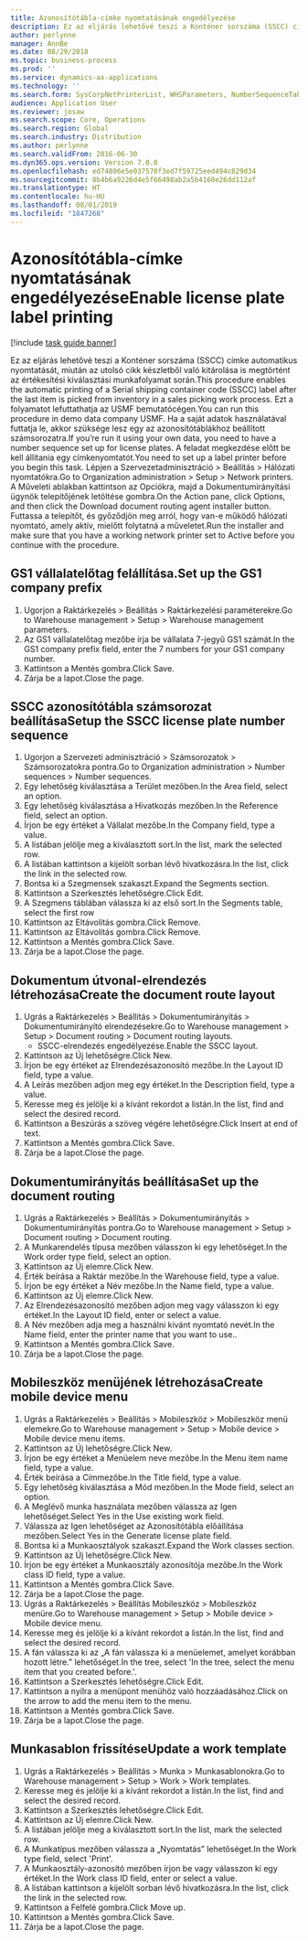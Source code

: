 ```yaml
---
title: Azonosítótábla-címke nyomtatásának engedélyezése
description: Ez az eljárás lehetővé teszi a Konténer sorszáma (SSCC) címke automatikus nyomtatását, miután az utolsó cikk készletből való kitárolása is megtörtént az értékesítési kiválasztási munkafolyamat során.
author: perlynne
manager: AnnBe
ms.date: 08/29/2018
ms.topic: business-process
ms.prod: ''
ms.service: dynamics-ax-applications
ms.technology: ''
ms.search.form: SysCorpNetPrinterList, WHSParameters, NumberSequenceTableListPage, NumberSequenceDetails, WHSDocumentRoutingLayout, WHSDocumentRouting, WHSRFMenuItem, WHSRFMenu, WHSWorkTemplateTable
audience: Application User
ms.reviewer: josaw
ms.search.scope: Core, Operations
ms.search.region: Global
ms.search.industry: Distribution
ms.author: perlynne
ms.search.validFrom: 2016-06-30
ms.dyn365.ops.version: Version 7.0.0
ms.openlocfilehash: ed74806e5e037570f3ed7f59725eed494c829d34
ms.sourcegitcommit: 8b4b6a9226d4e5f66498ab2a5b4160e26dd112af
ms.translationtype: HT
ms.contentlocale: hu-HU
ms.lasthandoff: 08/01/2019
ms.locfileid: "1847268"
---
```

# <a name="enable-license-plate-label-printing"></a><span data-ttu-id="2f25b-103">Azonosítótábla-címke nyomtatásának engedélyezése</span><span class="sxs-lookup"><span data-stu-id="2f25b-103">Enable license plate label printing</span></span>

[!include [task guide banner](../../includes/task-guide-banner.md)]

<span data-ttu-id="2f25b-104">Ez az eljárás lehetővé teszi a Konténer sorszáma (SSCC) címke automatikus nyomtatását, miután az utolsó cikk készletből való kitárolása is megtörtént az értékesítési kiválasztási munkafolyamat során.</span><span class="sxs-lookup"><span data-stu-id="2f25b-104">This procedure enables the automatic printing of a Serial shipping container code (SSCC) label after the last item is picked from inventory in a sales picking work process.</span></span> <span data-ttu-id="2f25b-105">Ezt a folyamatot lefuttathatja az USMF bemutatócégen.</span><span class="sxs-lookup"><span data-stu-id="2f25b-105">You can run this procedure in demo data company USMF.</span></span> <span data-ttu-id="2f25b-106">Ha a saját adatok használatával futtatja le, akkor szüksége lesz egy az azonosítótáblákhoz beállított számsorozatra.</span><span class="sxs-lookup"><span data-stu-id="2f25b-106">If you’re run it using your own data, you need to have a number sequence set up for license plates.</span></span> <span data-ttu-id="2f25b-107">A feladat megkezdése előtt be kell állítania egy címkenyomtatót.</span><span class="sxs-lookup"><span data-stu-id="2f25b-107">You need to set up a label printer before you begin this task.</span></span> <span data-ttu-id="2f25b-108">Lépjen a Szervezetadminisztráció > Beállítás > Hálózati nyomtatókra.</span><span class="sxs-lookup"><span data-stu-id="2f25b-108">Go to Organization administration > Setup > Network printers.</span></span> <span data-ttu-id="2f25b-109">A Műveleti ablakban kattintson az Opciókra, majd a Dokumentumirányítási ügynök telepítőjének letöltése gombra.</span><span class="sxs-lookup"><span data-stu-id="2f25b-109">On the Action pane, click Options, and then click the Download document routing agent installer button.</span></span> <span data-ttu-id="2f25b-110">Futtassa a telepítőt, és győződjön meg arról, hogy van-e működő hálózati nyomtató, amely aktív, mielőtt folytatná a műveletet.</span><span class="sxs-lookup"><span data-stu-id="2f25b-110">Run the installer and make sure that you have a working network printer set to Active before you continue with the procedure.</span></span>


## <a name="set-up-the-gs1-company-prefix"></a><span data-ttu-id="2f25b-111">GS1 vállalatelőtag felállítása.</span><span class="sxs-lookup"><span data-stu-id="2f25b-111">Set up the GS1 company prefix</span></span>
1. <span data-ttu-id="2f25b-112">Ugorjon a Raktárkezelés > Beállítás > Raktárkezelési paraméterekre.</span><span class="sxs-lookup"><span data-stu-id="2f25b-112">Go to Warehouse management > Setup > Warehouse management parameters.</span></span>
2. <span data-ttu-id="2f25b-113">Az GS1 vállalatelőtag mezőbe írja be vállalata 7-jegyű GS1 számát.</span><span class="sxs-lookup"><span data-stu-id="2f25b-113">In the GS1 company prefix field, enter the 7 numbers for your GS1 company number.</span></span>
3. <span data-ttu-id="2f25b-114">Kattintson a Mentés gombra.</span><span class="sxs-lookup"><span data-stu-id="2f25b-114">Click Save.</span></span>
4. <span data-ttu-id="2f25b-115">Zárja be a lapot.</span><span class="sxs-lookup"><span data-stu-id="2f25b-115">Close the page.</span></span>

## <a name="setup-the-sscc-license-plate-number-sequence"></a><span data-ttu-id="2f25b-116">SSCC azonosítótábla számsorozat beállítása</span><span class="sxs-lookup"><span data-stu-id="2f25b-116">Setup the SSCC license plate number sequence</span></span>
1. <span data-ttu-id="2f25b-117">Ugorjon a Szervezeti adminisztráció > Számsorozatok > Számsorozatokra pontra.</span><span class="sxs-lookup"><span data-stu-id="2f25b-117">Go to Organization administration > Number sequences > Number sequences.</span></span>
2. <span data-ttu-id="2f25b-118">Egy lehetőség kiválasztása a Terület mezőben.</span><span class="sxs-lookup"><span data-stu-id="2f25b-118">In the Area field, select an option.</span></span>
3. <span data-ttu-id="2f25b-119">Egy lehetőség kiválasztása a Hivatkozás mezőben.</span><span class="sxs-lookup"><span data-stu-id="2f25b-119">In the Reference field, select an option.</span></span>
4. <span data-ttu-id="2f25b-120">Írjon be egy értéket a Vállalat mezőbe.</span><span class="sxs-lookup"><span data-stu-id="2f25b-120">In the Company field, type a value.</span></span>
5. <span data-ttu-id="2f25b-121">A listában jelölje meg a kiválasztott sort.</span><span class="sxs-lookup"><span data-stu-id="2f25b-121">In the list, mark the selected row.</span></span>
6. <span data-ttu-id="2f25b-122">A listában kattintson a kijelölt sorban lévő hivatkozásra.</span><span class="sxs-lookup"><span data-stu-id="2f25b-122">In the list, click the link in the selected row.</span></span>
7. <span data-ttu-id="2f25b-123">Bontsa ki a Szegmensek szakaszt.</span><span class="sxs-lookup"><span data-stu-id="2f25b-123">Expand the Segments section.</span></span>
8. <span data-ttu-id="2f25b-124">Kattintson a Szerkesztés lehetőségre.</span><span class="sxs-lookup"><span data-stu-id="2f25b-124">Click Edit.</span></span>
9. <span data-ttu-id="2f25b-125">A Szegmens táblában válassza ki az első sort.</span><span class="sxs-lookup"><span data-stu-id="2f25b-125">In the Segments table, select the first row</span></span>
10. <span data-ttu-id="2f25b-126">Kattintson az Eltávolítás gombra.</span><span class="sxs-lookup"><span data-stu-id="2f25b-126">Click Remove.</span></span>
11. <span data-ttu-id="2f25b-127">Kattintson az Eltávolítás gombra.</span><span class="sxs-lookup"><span data-stu-id="2f25b-127">Click Remove.</span></span>
12. <span data-ttu-id="2f25b-128">Kattintson a Mentés gombra.</span><span class="sxs-lookup"><span data-stu-id="2f25b-128">Click Save.</span></span>
13. <span data-ttu-id="2f25b-129">Zárja be a lapot.</span><span class="sxs-lookup"><span data-stu-id="2f25b-129">Close the page.</span></span>

## <a name="create-the-document-route-layout"></a><span data-ttu-id="2f25b-130">Dokumentum útvonal-elrendezés létrehozása</span><span class="sxs-lookup"><span data-stu-id="2f25b-130">Create the document route layout</span></span>
1. <span data-ttu-id="2f25b-131">Ugrás a Raktárkezelés > Beállítás > Dokumentumirányítás > Dokumentumirányító elrendezésekre.</span><span class="sxs-lookup"><span data-stu-id="2f25b-131">Go to Warehouse management > Setup > Document routing > Document routing layouts.</span></span>
    * <span data-ttu-id="2f25b-132">SSCC-elrendezés engedélyezése.</span><span class="sxs-lookup"><span data-stu-id="2f25b-132">Enable the SSCC layout.</span></span>  
2. <span data-ttu-id="2f25b-133">Kattintson az Új lehetőségre.</span><span class="sxs-lookup"><span data-stu-id="2f25b-133">Click New.</span></span>
3. <span data-ttu-id="2f25b-134">Írjon be egy értéket az Elrendezésazonosító mezőbe.</span><span class="sxs-lookup"><span data-stu-id="2f25b-134">In the Layout ID field, type a value.</span></span>
4. <span data-ttu-id="2f25b-135">A Leírás mezőben adjon meg egy értéket.</span><span class="sxs-lookup"><span data-stu-id="2f25b-135">In the Description field, type a value.</span></span>
5. <span data-ttu-id="2f25b-136">Keresse meg és jelölje ki a kívánt rekordot a listán.</span><span class="sxs-lookup"><span data-stu-id="2f25b-136">In the list, find and select the desired record.</span></span>
6. <span data-ttu-id="2f25b-137">Kattintson a Beszúrás a szöveg végére lehetőségre.</span><span class="sxs-lookup"><span data-stu-id="2f25b-137">Click Insert at end of text.</span></span>
7. <span data-ttu-id="2f25b-138">Kattintson a Mentés gombra.</span><span class="sxs-lookup"><span data-stu-id="2f25b-138">Click Save.</span></span>
8. <span data-ttu-id="2f25b-139">Zárja be a lapot.</span><span class="sxs-lookup"><span data-stu-id="2f25b-139">Close the page.</span></span>

## <a name="set-up-the-document-routing"></a><span data-ttu-id="2f25b-140">Dokumentumirányítás beállítása</span><span class="sxs-lookup"><span data-stu-id="2f25b-140">Set up the document routing</span></span>
1. <span data-ttu-id="2f25b-141">Ugrás a Raktárkezelés > Beállítás > Dokumentumirányítás > Dokumentumirányítás pontra.</span><span class="sxs-lookup"><span data-stu-id="2f25b-141">Go to Warehouse management > Setup > Document routing > Document routing.</span></span>
2. <span data-ttu-id="2f25b-142">A Munkarendelés típusa mezőben válasszon ki egy lehetőséget.</span><span class="sxs-lookup"><span data-stu-id="2f25b-142">In the Work order type field, select an option.</span></span>
3. <span data-ttu-id="2f25b-143">Kattintson az Új elemre.</span><span class="sxs-lookup"><span data-stu-id="2f25b-143">Click New.</span></span>
4. <span data-ttu-id="2f25b-144">Érték beírása a Raktár mezőbe.</span><span class="sxs-lookup"><span data-stu-id="2f25b-144">In the Warehouse field, type a value.</span></span>
5. <span data-ttu-id="2f25b-145">Írjon be egy értéket a Név mezőbe.</span><span class="sxs-lookup"><span data-stu-id="2f25b-145">In the Name field, type a value.</span></span>
6. <span data-ttu-id="2f25b-146">Kattintson az Új elemre.</span><span class="sxs-lookup"><span data-stu-id="2f25b-146">Click New.</span></span>
7. <span data-ttu-id="2f25b-147">Az Elrendezésazonosító mezőben adjon meg vagy válasszon ki egy értéket.</span><span class="sxs-lookup"><span data-stu-id="2f25b-147">In the Layout ID field, enter or select a value.</span></span>
8. <span data-ttu-id="2f25b-148">A Név mezőben adja meg a használni kívánt nyomtató nevét.</span><span class="sxs-lookup"><span data-stu-id="2f25b-148">In the Name field, enter the printer name that you want to use..</span></span>
9. <span data-ttu-id="2f25b-149">Kattintson a Mentés gombra.</span><span class="sxs-lookup"><span data-stu-id="2f25b-149">Click Save.</span></span>
10. <span data-ttu-id="2f25b-150">Zárja be a lapot.</span><span class="sxs-lookup"><span data-stu-id="2f25b-150">Close the page.</span></span>

## <a name="create-mobile-device-menu"></a><span data-ttu-id="2f25b-151">Mobileszköz menüjének létrehozása</span><span class="sxs-lookup"><span data-stu-id="2f25b-151">Create mobile device menu</span></span>
1. <span data-ttu-id="2f25b-152">Ugrás a Raktárkezelés > Beállítás > Mobileszköz > Mobileszköz menü elemekre.</span><span class="sxs-lookup"><span data-stu-id="2f25b-152">Go to Warehouse management > Setup > Mobile device > Mobile device menu items.</span></span>
2. <span data-ttu-id="2f25b-153">Kattintson az Új lehetőségre.</span><span class="sxs-lookup"><span data-stu-id="2f25b-153">Click New.</span></span>
3. <span data-ttu-id="2f25b-154">Írjon be egy értéket a Menüelem neve mezőbe.</span><span class="sxs-lookup"><span data-stu-id="2f25b-154">In the Menu item name field, type a value.</span></span>
4. <span data-ttu-id="2f25b-155">Érték beírása a Címmezőbe.</span><span class="sxs-lookup"><span data-stu-id="2f25b-155">In the Title field, type a value.</span></span>
5. <span data-ttu-id="2f25b-156">Egy lehetőség kiválasztása a Mód mezőben.</span><span class="sxs-lookup"><span data-stu-id="2f25b-156">In the Mode field, select an option.</span></span>
6. <span data-ttu-id="2f25b-157">A Meglévő munka használata mezőben válassza az Igen lehetőséget.</span><span class="sxs-lookup"><span data-stu-id="2f25b-157">Select Yes in the Use existing work field.</span></span>
7. <span data-ttu-id="2f25b-158">Válassza az Igen lehetőséget az Azonosítótábla előállítása mezőben.</span><span class="sxs-lookup"><span data-stu-id="2f25b-158">Select Yes in the Generate license plate field.</span></span>
8. <span data-ttu-id="2f25b-159">Bontsa ki a Munkaosztályok szakaszt.</span><span class="sxs-lookup"><span data-stu-id="2f25b-159">Expand the Work classes section.</span></span>
9. <span data-ttu-id="2f25b-160">Kattintson az Új lehetőségre.</span><span class="sxs-lookup"><span data-stu-id="2f25b-160">Click New.</span></span>
10. <span data-ttu-id="2f25b-161">Írjon be egy értéket a Munkaosztály azonosítója mezőbe.</span><span class="sxs-lookup"><span data-stu-id="2f25b-161">In the Work class ID field, type a value.</span></span>
11. <span data-ttu-id="2f25b-162">Kattintson a Mentés gombra.</span><span class="sxs-lookup"><span data-stu-id="2f25b-162">Click Save.</span></span>
12. <span data-ttu-id="2f25b-163">Zárja be a lapot.</span><span class="sxs-lookup"><span data-stu-id="2f25b-163">Close the page.</span></span>
13. <span data-ttu-id="2f25b-164">Ugrás a Raktárkezelés > Beállítás Mobileszköz > Mobileszköz menüre.</span><span class="sxs-lookup"><span data-stu-id="2f25b-164">Go to Warehouse management > Setup > Mobile device > Mobile device menu.</span></span>
14. <span data-ttu-id="2f25b-165">Keresse meg és jelölje ki a kívánt rekordot a listán.</span><span class="sxs-lookup"><span data-stu-id="2f25b-165">In the list, find and select the desired record.</span></span>
15. <span data-ttu-id="2f25b-166">A fán válassza ki az „A fán válassza ki a menüelemet, amelyet korábban hozott létre.” lehetőséget.</span><span class="sxs-lookup"><span data-stu-id="2f25b-166">In the tree, select 'In the tree, select the menu item that you created before.'.</span></span>
16. <span data-ttu-id="2f25b-167">Kattintson a Szerkesztés lehetőségre.</span><span class="sxs-lookup"><span data-stu-id="2f25b-167">Click Edit.</span></span>
17. <span data-ttu-id="2f25b-168">Kattintson a nyílra a menüpont menühöz való hozzáadásához.</span><span class="sxs-lookup"><span data-stu-id="2f25b-168">Click on the arrow to add the menu item to the menu.</span></span>
18. <span data-ttu-id="2f25b-169">Kattintson a Mentés gombra.</span><span class="sxs-lookup"><span data-stu-id="2f25b-169">Click Save.</span></span>
19. <span data-ttu-id="2f25b-170">Zárja be a lapot.</span><span class="sxs-lookup"><span data-stu-id="2f25b-170">Close the page.</span></span>

## <a name="update-a-work-template"></a><span data-ttu-id="2f25b-171">Munkasablon frissítése</span><span class="sxs-lookup"><span data-stu-id="2f25b-171">Update a work template</span></span>
1. <span data-ttu-id="2f25b-172">Ugrás a Raktárkezelés > Beállítás > Munka > Munkasablonokra.</span><span class="sxs-lookup"><span data-stu-id="2f25b-172">Go to Warehouse management > Setup > Work > Work templates.</span></span>
2. <span data-ttu-id="2f25b-173">Keresse meg és jelölje ki a kívánt rekordot a listán.</span><span class="sxs-lookup"><span data-stu-id="2f25b-173">In the list, find and select the desired record.</span></span>
3. <span data-ttu-id="2f25b-174">Kattintson a Szerkesztés lehetőségre.</span><span class="sxs-lookup"><span data-stu-id="2f25b-174">Click Edit.</span></span>
4. <span data-ttu-id="2f25b-175">Kattintson az Új elemre.</span><span class="sxs-lookup"><span data-stu-id="2f25b-175">Click New.</span></span>
5. <span data-ttu-id="2f25b-176">A listában jelölje meg a kiválasztott sort.</span><span class="sxs-lookup"><span data-stu-id="2f25b-176">In the list, mark the selected row.</span></span>
6. <span data-ttu-id="2f25b-177">A Munkatípus mezőben válassza a „Nyomtatás” lehetőséget.</span><span class="sxs-lookup"><span data-stu-id="2f25b-177">In the Work type field, select 'Print'.</span></span>
7. <span data-ttu-id="2f25b-178">A Munkaosztály-azonosító mezőben írjon be vagy válasszon ki egy értéket.</span><span class="sxs-lookup"><span data-stu-id="2f25b-178">In the Work class ID field, enter or select a value.</span></span>
8. <span data-ttu-id="2f25b-179">A listában kattintson a kijelölt sorban lévő hivatkozásra.</span><span class="sxs-lookup"><span data-stu-id="2f25b-179">In the list, click the link in the selected row.</span></span>
9. <span data-ttu-id="2f25b-180">Kattintson a Felfelé gombra.</span><span class="sxs-lookup"><span data-stu-id="2f25b-180">Click Move up.</span></span>
10. <span data-ttu-id="2f25b-181">Kattintson a Mentés gombra.</span><span class="sxs-lookup"><span data-stu-id="2f25b-181">Click Save.</span></span>
11. <span data-ttu-id="2f25b-182">Zárja be a lapot.</span><span class="sxs-lookup"><span data-stu-id="2f25b-182">Close the page.</span></span>

